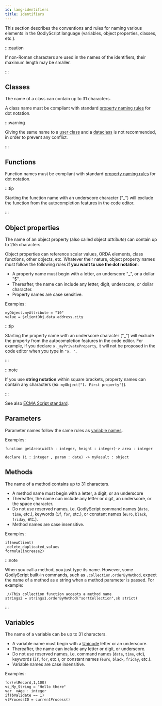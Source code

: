 ```yaml
---
id: lang-identifiers
title: Identifiers
---
```


This section describes the conventions and rules for naming various elements in the QodlyScript language (variables, object properties, classes, etc.).

:::caution

If non-Roman characters are used in the names of the identifiers, their maximum length may be smaller.

:::


## Classes

The name of a class can contain up to 31 characters.

A class name must be compliant with standard [property naming rules](#object-properties) for dot notation.


:::warning

Giving the same name to a [user class](../../studio/coding.md#user-classes) and a [dataclass](../../studio/coding.md#orda-classes) is not recommended, in order to prevent any conflict.

:::


## Functions

Function names must be compliant with standard [property naming rules](#object-properties) for dot notation.

:::tip

Starting the function name with an underscore character ("_") will exclude the function from the autocompletion features in the code editor.

:::

## Object properties  

The name of an object property (also called object *attribute*) can contain up to 255 characters.

Object properties can reference scalar values, ORDA elements, class functions, other objects, etc. Whatever their nature, object property names must follow the following rules **if you want to use the dot notation**:

- A property name must begin with a letter, an underscore "_", or a dollar "$".
- Thereafter, the name can include any letter, digit, underscore, or dollar character.
- Property names are case sensitive.

Examples:

```qs
myObject.myAttribute = "10"
value = $clientObj.data.address.city
```

:::tip

Starting the property name with an underscore character ("_") will exclude the property from the autocompletion features in the code editor. For example, if you declare `o._myPrivateProperty`, it will not be proposed in the code editor when you type in `"o. "`.

:::

:::note

If you use **string notation** within square brackets, property names can contain any characters (ex: `myObject["1. First property"]`).

:::

See also [ECMA Script standard](https://www.ecma-international.org/ecma-262/5.1#sec-7.6).

## Parameters

Parameter names follow the same rules as [variable names](#variables).

Examples:

```qs
function getArea(width : integer, height : integer)-> area : integer

declare (i : integer , param : date) -> myResult : object
```

## Methods

The name of a method contains up to 31 characters.

- A method name must begin with a letter, a digit, or an underscore
- Thereafter, the name can include any letter or digit, an underscore, or the space character.
- Do not use reserved names, i.e. QodlyScript command names (`date`, `time`, etc.), keywords (`if`, `for`, etc.), or constant names (`euro`, `black`, `friday`, etc.).
- Method names are case insensitive.

Examples:

```qs
if(newClient)
_delete_duplicated_values
formula(increase2)
```

:::note

When you call a method, you just type its name. However, some QodlyScript built-in commands, such as `.collection.orderByMethod`, expect the name of a method as a string when a method parameter is passed. For example:

```qs
 //This collection function accepts a method name
strings2 = strings1.orderByMethod("sortCollection",sk strict)
```

:::


## Variables

The name of a variable can be up to 31 characters.

- A variable name must begin with a [Unicode](https://developer.mozilla.org/en-US/docs/Glossary/Unicode) letter or an underscore.
- Thereafter, the name can include any letter or digit, or underscore.
- Do not use reserved names, i.e. command names (`date`, `time`, etc), keywords (`if`, `for`, etc.), or constant names (`euro`, `black`, `friday`, etc.).
- Variable names are case insensitive.

Examples:

```qs
for(vlRecord,1,100)
vs_My_String = "Hello there"
var _vAge : integer
if(bValidate == 1)
vlProcessID = currentProcess()
```

